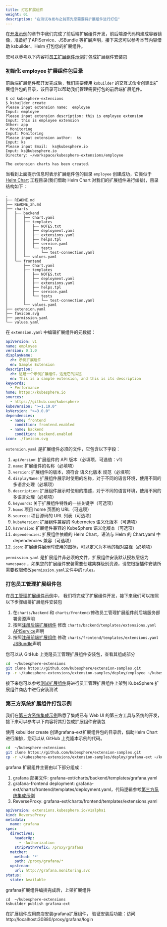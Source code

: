 ```yaml
---
title: 打包扩展组件
weight: 01
description: "在测试与发布之前首先您需要将扩展组件进行打包"
---
```



在[开发示例](../../examples/)的章节中我们完成了前后端扩展组件开发，前后端源代码构建成容器镜像，准备好了APIService、JSBundle 等扩展声明，接下来您可以参考本节内容借助 ksbuilder、Helm 打包您的扩展组件。

您可以参考以下内容将[员工扩展组件示例](../../examples/employee-management-extension-example)打包成扩展组件安装包

### 初始化 employee 扩展组件包目录

前后端扩展组件都开发完成后，我们需要使用 `ksbuilder` 的交互式命令创建出扩展组件包的目录，该目录可以帮助我们管理需要打包的前后端扩展组件。

```shell
$ cd kubesphere-extensions
$ ksbuilder create
Please input extension name:  employee
Input: employee
Please input extension description: this is employee extension
Input: this is employee extension
Other: app
✔ Monitoring
Input: Monitoring
Please input extension author:  ks
Input: ks
Please input Email:  ks@kubesphere.io
Input: ks@kubesphere.io
Directory: ~/workspace/kubesphere-extensions/employee

The extension charts has been created.
```

当看到上面提示信息时表示扩展组件包的目录 `employee` 创建成功，它类似于 [Helm Chart](https://helm.sh/zh/docs/topics/charts/) 工程目录(我们借助 Helm Chart 对我们的扩展组件进行编排)，目录结构如下：

```shell
.
├── README.md
├── README_zh.md
├── charts
│   ├── backend
│   │   ├── Chart.yaml
│   │   ├── templates
│   │   │   ├── NOTES.txt
│   │   │   ├── deployment.yaml
│   │   │   ├── extensions.yaml
│   │   │   ├── helps.tpl
│   │   │   ├── service.yaml
│   │   │   └── tests
│   │   │       └── test-connection.yaml
│   │   └── values.yaml
│   └── frontend
│       ├── Chart.yaml
│       ├── templates
│       │   ├── NOTES.txt
│       │   ├── deployment.yaml
│       │   ├── extensions.yaml
│       │   ├── helps.tpl
│       │   ├── service.yaml
│       │   └── tests
│       │       └── test-connection.yaml
│       └── values.yaml
├── extension.yaml
├── favicon.svg
├── permission.yaml
└── values.yaml
```

在 `extension.yaml` 中编辑扩展组件的元数据：
```yaml
apiVersion: v1
name: employee
version: 0.1.0
displayName:
  zh: 示例扩展组件
  en: Sample Extension
description:
  zh: 这是一个示例扩展组件，这是它的描述
  en: This is a sample extension, and this is its description
keywords:
  - Performance
home: https://kubesphere.io
sources:
  - https://github.com/kubesphere
kubeVersion: ">=1.19.0"
ksVersion: ">=3.0.0"
dependencies:
  - name: frontend
    condition: frontend.enabled
  - name: backend
    condition: backend.enabled
icon: ./favicon.svg
```

`extension.yaml` 是扩展组件必须的文件，它包含以下字段：

1. `apiVersion`: 扩展组件的 API 版本（必填项，可选值：v1）
1. `name`: 扩展组件的名称（必填项）
1. `version`: 扩展组件的版本，须符合 语义化版本 规范（必填项）
1. `displayName`: 扩展组件展示时使用的名称，对于不同的语言环境，使用不同的多语言处理（必填项）
1. `description`: 扩展组件展示时使用的描述，对于不同的语言环境，使用不同的多语言处理（必填项）
1. `keywords`: 关于扩展组件特性的一些关键字（可选项）
1. `home`: 项目 home 页面的 URL（可选项）
1. `sources`: 项目源码的 URL 列表（可选项）
1. `kubeVersion`: 扩展组件兼容的 Kubernetes 语义化版本（可选项）
1. `ksVersion`: 扩展组件兼容的 KubeSphere 语义化版本（可选项）
1. `dependencies`: 扩展组件依赖的 Helm Chart，语法与 Helm 的 Chart.yaml 中 dependencies 兼容（可选项）
1. `icon`: 扩展组件展示时使用的图标，可以定义为本地的相对路径（必填项）

`permission.yaml` 是扩展组件非必须的文件，扩展组件安装默认授权层级为 `namespace` ，如果您的扩展组件安装需要创建集群级别资源，请您根据插件安装所需要权限修改`permission.yaml`文件中的`rules`。


### 打包员工管理扩展组件包

在[员工管理扩展组件示例](../../examples/employee-management-extension-example)中， 我们将完成了扩展组件开发，接下来我们可以按照以下步骤编排扩展组件安装包
1. 在`charts/backend` 和 `charts/frontend/`修改员工管理扩展组件前后端服务部署资源声明
2. 按照[注册后端扩展组件](../../examples/employee-management-extension-example/#3-注册后端扩展组件-api-到-ks-apiserver)  修改 `charts/backend/templates/extensions.yaml` [APIService](../../architecture/backend-extension-architecture/#apiservice)声明
3. 按照[注册前端扩展组件](../../examples/employee-management-extension-example/#4-注册前端扩展组件到-ks-apiserver)  修改 `charts/frontend/templates/extensions.yaml` [JSBundle](../../architecture/backend-extension-architecture/#jsbundle)声明


您可以从 GitHub 上克隆员工管理扩展组件安装包，查看其组成部分
```bash
cd  ~/kubesphere-extensions
git clone https://github.com/kubesphere/extension-samples.git
cp -r ~/kubesphere-extensions/extension-samples/deploy/employee ~/kubesphere-extensions/employee
```

接下来您可以参考[测试扩展组件](./testing)将进行员工管理扩展组件上架到 KubeSphere 扩展组件商店中进行安装测试

### 第三方系统扩展组件打包示例

我们在[第三方系统集成示例](../../examples/third-party-component-integration-example)熟悉了集成已有 Web UI 的第三方工具与系统的开发，接下来可以参考以下内容将其打包成扩展组件安装包


使用 ksbuilder create 创建grafana-ext扩展组件包的目录后，借助Helm Chart 进行编排，您可以从 GitHub 上克隆本示例的代码。

```bash
cd  ~/kubesphere-extensions
git clone https://github.com/kubesphere/extension-samples.git
cp -r ~/kubesphere-extensions/extension-samples/deploy/grafana-ext ~/kubesphere-extensions/grafana-ext
```

grafana 扩展组件主要由以下部分组成：
1. grafana 部署文件: grafana-ext/charts/backend/templates/grafana.yaml
1. grafana-frontend deployment: grafana-ext/charts/frontend/templates/deployment.yaml，代码逻辑参考[第三方系统集成示例](../../examples/third-party-component-integration-example#前端扩展组件开发)
1. ReverseProxy: grafana-ext/charts/frontend/templates/extensions.yaml

```yaml
apiVersion: extensions.kubesphere.io/v1alpha1
kind: ReverseProxy
metadata:
  name: grafana
spec:
  directives:
    headerUp:
      - -Authorization
    stripPathPrefix: /proxy/grafana
  matcher:
    method: '*'
    path: /proxy/grafana/*
  upstream:
    url: http://grafana.monitoring.svc
status:
  state: Available
```

grafana扩展组件编排完成后，上架扩展组件

```shell
cd  ~/kubesphere-extensions
ksbuilder publish grafana-ext
```

在扩展组件应用商店安装grafana扩展组件， 验证安装后功能：访问http://localhost:30880/proxy/grafana/login




